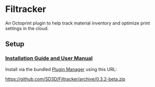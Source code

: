 # Filtracker

An Octoprint plugin to help track material inventory and optimize print settings in the cloud.

## Setup

### [Installation Guide and User Manual](https://github.com/SD3D/Filtracker/wiki)

Install via the bundled [Plugin Manager](https://github.com/foosel/OctoPrint/wiki/Plugin:-Plugin-Manager)
using this URL:

   https://github.com/SD3D/Filtracker/archive/0.3.2-beta.zip 
